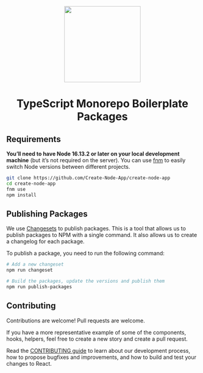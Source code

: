 <div align="center">
<p>
    <img
        style="width: 200px"
        width="200"
        src="https://avatars.githubusercontent.com/u/4426989?s=200&v=4"
    >
</p>
<h1>TypeScript Monorepo Boilerplate Packages</h1>

</div>

## Requirements

**You’ll need to have Node 16.13.2 or later on your local development machine** (but it’s not required on the server). You can use [fnm](https://github.com/Schniz/fnm) to easily switch Node versions between different projects.

```sh
git clone https://github.com/Create-Node-App/create-node-app
cd create-node-app
fnm use
npm install
```

## Publishing Packages

We use [Changesets](https://github.com/changesets/changesets/blob/main/docs/intro-to-using-changesets.md) to publish packages. This is a tool that allows us to publish packages to NPM with a single command. It also allows us to create a changelog for each package.

To publish a package, you need to run the following command:

```sh
# Add a new changeset
npm run changeset

# Build the packages, update the versions and publish them
npm run publish-packages
```

## Contributing

Contributions are welcome! Pull requests are welcome.

If you have a more representative example of some of the components, hooks, helpers, feel free to create a new story and create a pull request.

Read the [CONTRIBUTING guide](../../CONTRIBUTING.md) to learn about our development process, how to propose bugfixes and improvements, and how to build and test your changes to React.

